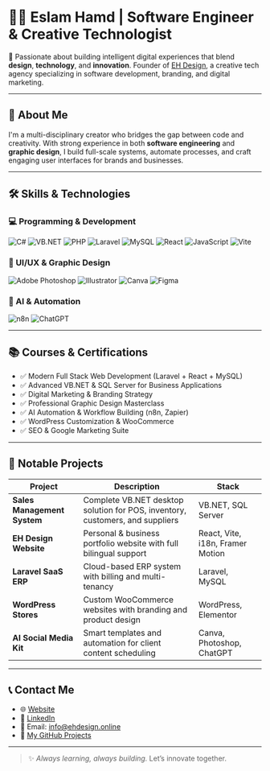 # 👨‍💻 Eslam Hamd | Software Engineer & Creative Technologist

🎯 Passionate about building intelligent digital experiences that blend **design**, **technology**, and **innovation**. Founder of [EH Design](https://ehdesign.online), a creative tech agency specializing in software development, branding, and digital marketing.

---

## 🚀 About Me

I'm a multi-disciplinary creator who bridges the gap between code and creativity. With strong experience in both **software engineering** and **graphic design**, I build full-scale systems, automate processes, and craft engaging user interfaces for brands and businesses.

---

## 🛠️ Skills & Technologies

### 💻 Programming & Development
![C#](https://img.shields.io/badge/-C%23-239120?style=flat-square&logo=c-sharp&logoColor=white)
![VB.NET](https://img.shields.io/badge/-VB.NET-512BD4?style=flat-square&logo=.net&logoColor=white)
![PHP](https://img.shields.io/badge/-PHP-777BB4?style=flat-square&logo=php&logoColor=white)
![Laravel](https://img.shields.io/badge/-Laravel-FF2D20?style=flat-square&logo=laravel&logoColor=white)
![MySQL](https://img.shields.io/badge/-MySQL-4479A1?style=flat-square&logo=mysql&logoColor=white)
![React](https://img.shields.io/badge/-React-61DAFB?style=flat-square&logo=react&logoColor=black)
![JavaScript](https://img.shields.io/badge/-JavaScript-F7DF1E?style=flat-square&logo=javascript&logoColor=black)
![Vite](https://img.shields.io/badge/-Vite-646CFF?style=flat-square&logo=vite&logoColor=white)

### 🎨 UI/UX & Graphic Design
![Adobe Photoshop](https://img.shields.io/badge/-Photoshop-31A8FF?style=flat-square&logo=adobephotoshop&logoColor=white)
![Illustrator](https://img.shields.io/badge/-Illustrator-FF9A00?style=flat-square&logo=adobeillustrator&logoColor=white)
![Canva](https://img.shields.io/badge/-Canva-00C4CC?style=flat-square&logo=canva&logoColor=white)
![Figma](https://img.shields.io/badge/-Figma-F24E1E?style=flat-square&logo=figma&logoColor=white)

### 🧠 AI & Automation
![n8n](https://img.shields.io/badge/-n8n-ff6f00?style=flat-square&logo=n8n&logoColor=white)
![ChatGPT](https://img.shields.io/badge/-ChatGPT-10a37f?style=flat-square&logo=openai&logoColor=white)

---

## 📚 Courses & Certifications

- ✅ Modern Full Stack Web Development (Laravel + React + MySQL)
- ✅ Advanced VB.NET & SQL Server for Business Applications
- ✅ Digital Marketing & Branding Strategy
- ✅ Professional Graphic Design Masterclass
- ✅ AI Automation & Workflow Building (n8n, Zapier)
- ✅ WordPress Customization & WooCommerce
- ✅ SEO & Google Marketing Suite

---

## 📂 Notable Projects

| Project | Description | Stack |
|--------|-------------|-------|
| **Sales Management System** | Complete VB.NET desktop solution for POS, inventory, customers, and suppliers | VB.NET, SQL Server |
| **EH Design Website** | Personal & business portfolio website with full bilingual support | React, Vite, i18n, Framer Motion |
| **Laravel SaaS ERP** | Cloud-based ERP system with billing and multi-tenancy | Laravel, MySQL |
| **WordPress Stores** | Custom WooCommerce websites with branding and product design | WordPress, Elementor |
| **AI Social Media Kit** | Smart templates and automation for client content scheduling | Canva, Photoshop, ChatGPT |

---

## 📞 Contact Me

- 🌐 [Website](https://ehdesign.online)
- 💼 [LinkedIn](https://linkedin.com/in/eslamhamd)
- 📧 Email: info@ehdesign.online
- 🧠 [My GitHub Projects](https://github.com/eslamhamd)

---

> ✨ *Always learning, always building.* Let’s innovate together.
